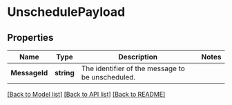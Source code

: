 # UnschedulePayload

## Properties

Name | Type | Description | Notes
------------ | ------------- | ------------- | -------------
**MessageId** | **string** | The identifier of the message to be unscheduled. |

[[Back to Model list]](../README.md#documentation-for-models) [[Back to API list]](../README.md#documentation-for-api-endpoints) [[Back to README]](../README.md)


